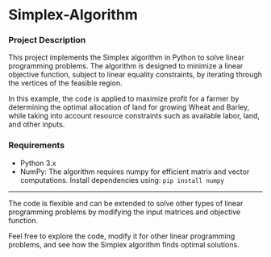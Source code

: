 # Simplex-Algorithm

### Project Description
This project implements the Simplex algorithm in Python to solve linear programming problems. The algorithm is designed to minimize a linear objective function, subject to linear equality constraints, by iterating through the vertices of the feasible region.

In this example, the code is applied to maximize profit for a farmer by determining the optimal allocation of land for growing Wheat and Barley, while taking into account resource constraints such as available labor, land, and other inputs.

### Requirements
* Python 3.x
* NumPy: The algorithm requires numpy for efficient matrix and vector computations.
Install dependencies using: `pip install numpy`

***
The code is flexible and can be extended to solve other types of linear programming problems by modifying the input matrices and objective function.

Feel free to explore the code, modify it for other linear programming problems, and see how the Simplex algorithm finds optimal solutions.
